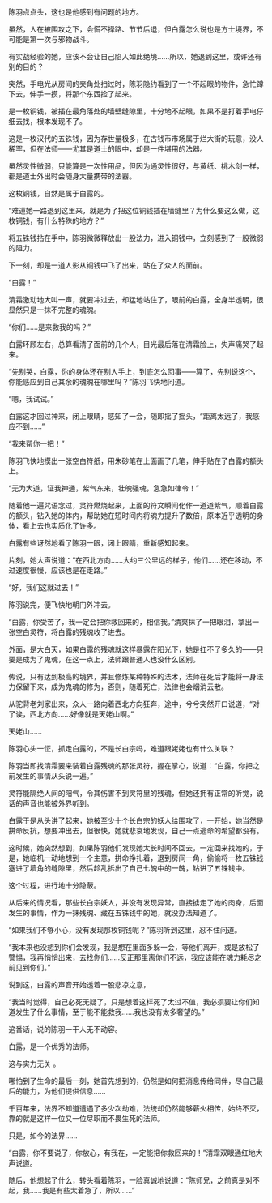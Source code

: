 陈羽点点头，这也是他感到有问题的地方。

虽然，人在被围攻之下，会慌不择路、节节后退，但白露怎么说也是方士境界，不可能是第一次与邪物战斗。

有实战经验的她，应该不会让自己陷入如此绝境……所以，她退到这里，或许还有别的目的？

突然，手电光从房间的夹角处扫过时，陈羽隐约看到了一个不起眼的物件，急忙蹲下去，伸手一摸，将那个东西捡了起来。

是一枚铜钱，被插在最角落处的墙壁缝隙里，十分地不起眼，如果不是打着手电仔细去找，根本发现不了。

这是一枚汉代的五铢钱，因为存世量极多，在古钱币市场属于烂大街的玩意，没人稀罕，但在法师——尤其是道士的眼中，却是一件堪用的法器。

虽然灵性微弱，只能算是一次性用品，但因为通灵性很好，与黄纸、桃木剑一样，都是道士外出时会随身大量携带的法器。

这枚铜钱，自然是属于白露的。

“难道她一路退到这里来，就是为了把这位铜钱插在墙缝里？为什么要这么做，这枚铜钱，有什么特殊的地方？”

将五铢钱拈在手中，陈羽微微释放出一股法力，进入铜钱中，立刻感到了一股微弱的阻力。

下一刻，却是一道人影从铜钱中飞了出来，站在了众人的面前。

“白露！”

清霜激动地大叫一声，就要冲过去，却猛地站住了，眼前的白露，全身半透明，很显然只是一抹不完整的魂魄。

“你们……是来救我的吗？”

白露环顾左右，总算看清了面前的几个人，目光最后落在清霜脸上，失声痛哭了起来。

“先别哭，白露，你的身体还在别人手上，到底怎么回事——算了，先别说这个，你能感应到自己其余的魂魄在哪里吗？”陈羽飞快地问道。

“嗯，我试试。”

白露这才回过神来，闭上眼睛，感知了一会，随即摇了摇头，“距离太远了，我感应不到……”

“我来帮你一把！”

陈羽飞快地摸出一张空白符纸，用朱砂笔在上面画了几笔，伸手贴在了白露的额头上。

“无为大道，证我神通，紫气东来，壮魄强魂，急急如律令！”

随着他一遍咒语念过，灵符燃烧起来，上面的符文瞬间化作一道道紫气，顺着白露的额头，钻入她的体内，帮助她在短时间内将魂力提升了数倍，原本近乎透明的身体，看上去也实质化了许多。

白露有些讶然地看了陈羽一眼，闭上眼睛，重新感知起来。

片刻，她大声说道：“在西北方向……大约三公里远的样子，他们……还在移动，不过速度很慢，应该也是在走路。”

“好，我们这就过去！”

陈羽说完，便飞快地朝门外冲去。

“白露，你受苦了，我一定会把你救回来的，相信我。”清爽抹了一把眼泪，拿出一张空白灵符，将白露的残魂收了进去。

外面，是大白天，如果白露的残魂就这样暴露在阳光下，她是扛不了多久的——只要是成为了鬼魂，在这一点上，法师跟普通人也没什么区别。

传说，只有达到极高的境界，并且修炼某种特殊的法术，法师在死后才能将一身法力保留下来，成为鬼魂的修为，否则，随着死亡，法律也会烟消云散。

从驼背老刘家出来，众人一路向着西北方向狂奔，途中，兮兮突然开口说道，“对了诶，西北方向……好像就是天姥山啊。”

天姥山……

陈羽心头一怔，抓走白露的，不是长白宗吗，难道跟姥姥也有什么关联？

陈羽当即找清霜要来装着白露残魂的那张灵符，握在掌心，说道：“白露，你把之前发生的事情从头说一遍。”

灵符能隔绝人间的阳气，令其伤害不到灵符里的残魂，但她还拥有正常的听觉，说话的声音也能被外界听到。

白露于是从头讲了起来，她被至少十个长白宗的妖人给围攻了，一开始，她当然是拼命反抗，想要冲出去，但很快，她就悲哀地发现，自己一点逃命的希望都没有。

这时候，她突然想到，如果陈羽他们发现她太长时间不回去，一定回来找她的，于是，她临机一动地想到一个主意，拼命挣扎着，退到房间一角，偷偷将一枚五铢钱塞进了墙角的缝隙里，然后趁乱拆出了自己七魄中的一魄，钻进了五铢钱中。

这个过程，进行地十分隐蔽。

从后来的情况看，那些长白宗妖人，并没有发现异常，直接掳走了她的肉身，后面发生的事情，作为一抹残魂、藏在五铢钱中的她，就没办法知道了。

“如果我们不够小心，没有发现那枚铜钱呢？”陈羽听到这里，忍不住问道。

“我本来也没想到你们会发现，我是想在里面多躲一会，等他们离开，或是放松了警惕，我再悄悄出来，去找你们……反正那里离你们不远，我应该能在魂力耗尽之前见到你们。”

说到这，白露的声音开始透着一股悲凉之意，

“我当时觉得，自己必死无疑了，只是想着这样死了太过不值，我必须要让你们知道发生了什么事情，至于能不能救我……我也没有太多奢望的。”

这番话，说的陈羽一干人无不动容。

白露，是一个优秀的法师。

这与实力无关 。

哪怕到了生命的最后一刻，她首先想到的，仍然是如何把消息传给同伴，尽自己最后的能力，为他们提供信息……

千百年来，法界不知道遭遇了多少次劫难，法统却仍然能够薪火相传，始终不灭，靠的就是这样一位又一位尽职而不畏生死的法师。

只是，如今的法界……

“白露，你不要说了，你放心，有我在，一定能把你救回来的！”清霜双眼通红地大声说道。

随后，他想起了什么，转头看着陈羽，一脸真诚地说道：“陈师兄，之前真是对不起，我……我是有些太着急了，所以……”
